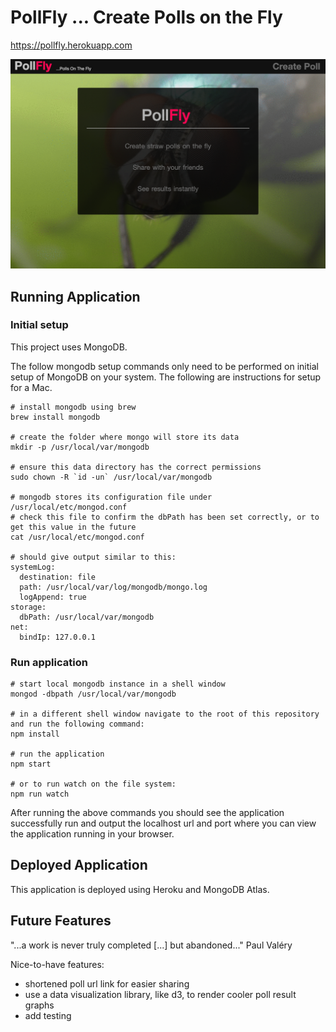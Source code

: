 # PollFly ... Create Polls on the Fly

https://pollfly.herokuapp.com

![website](website.png)

## Running Application

### Initial setup
This project uses MongoDB. 

The follow mongodb setup commands only need to be performed on initial setup of MongoDB on your system. The following are instructions for setup for a Mac.

```
# install mongodb using brew
brew install mongodb

# create the folder where mongo will store its data
mkdir -p /usr/local/var/mongodb

# ensure this data directory has the correct permissions
sudo chown -R `id -un` /usr/local/var/mongodb

# mongodb stores its configuration file under /usr/local/etc/mongod.conf
# check this file to confirm the dbPath has been set correctly, or to get this value in the future
cat /usr/local/etc/mongod.conf

# should give output similar to this:
systemLog:
  destination: file
  path: /usr/local/var/log/mongodb/mongo.log
  logAppend: true
storage:
  dbPath: /usr/local/var/mongodb
net:
  bindIp: 127.0.0.1
```

### Run application

```
# start local mongodb instance in a shell window
mongod -dbpath /usr/local/var/mongodb

# in a different shell window navigate to the root of this repository and run the following command:
npm install

# run the application
npm start

# or to run watch on the file system:
npm run watch
```

After running the above commands you should see the application successfully run and output the localhost url and port where you can view the application running in your browser.

## Deployed Application

This application is deployed using Heroku and MongoDB Atlas.

## Future Features

"...a work is never truly completed [...] but abandoned..." Paul Valéry

Nice-to-have features:
- shortened poll url link for easier sharing
- use a data visualization library, like d3, to render cooler poll result graphs
- add testing